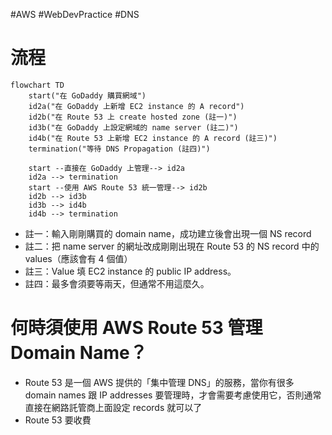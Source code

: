 #AWS #WebDevPractice #DNS 

# 流程

```mermaid
flowchart TD
    start("在 GoDaddy 購買網域")
    id2a("在 GoDaddy 上新增 EC2 instance 的 A record")
    id2b("在 Route 53 上 create hosted zone (註一)")
    id3b("在 GoDaddy 上設定網域的 name server (註二)")
    id4b("在 Route 53 上新增 EC2 instance 的 A record (註三)")
    termination("等待 DNS Propagation (註四)")

    start --直接在 GoDaddy 上管理--> id2a
    id2a --> termination
    start --使用 AWS Route 53 統一管理--> id2b
    id2b --> id3b
    id3b --> id4b
    id4b --> termination
```

- 註一：輸入剛剛購買的 domain name，成功建立後會出現一個 NS record
- 註二：把 name server 的網址改成剛剛出現在 Route 53 的 NS record 中的 values（應該會有 4 個值）
- 註三：Value 填 EC2 instance 的 public IP address。
- 註四：最多會須要等兩天，但通常不用這麼久。

# 何時須使用 AWS Route 53 管理 Domain Name？

- Route 53 是一個 AWS 提供的「集中管理 DNS」的服務，當你有很多 domain names 跟 IP addresses 要管理時，才會需要考慮使用它，否則通常直接在網路託管商上面設定 records 就可以了
- Route 53 要收費
